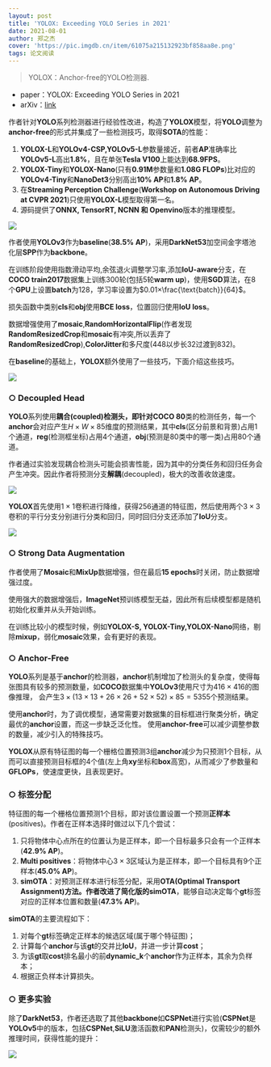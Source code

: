 ```yaml
---
layout: post
title: 'YOLOX: Exceeding YOLO Series in 2021'
date: 2021-08-01
author: 郑之杰
cover: 'https://pic.imgdb.cn/item/61075a215132923bf858aa8e.png'
tags: 论文阅读
---
```


> YOLOX：Anchor-free的YOLO检测器.

- paper：YOLOX: Exceeding YOLO Series in 2021
- arXiv：[link](https://arxiv.org/abs/2107.08430)

作者针对**YOLO**系列检测器进行经验性改进，构造了**YOLOX**模型，将**YOLO**调整为**anchor-free**的形式并集成了一些检测技巧，取得**SOTA**的性能：
1. **YOLOX-L**和**YOLOv4-CSP,YOLOv5-L**参数量接近，前者**AP**准确率比**YOLOv5-L**高出**1.8%**，且在单张**Tesla V100**上能达到**68.9FPS**。
2. **YOLOX-Tiny**和**YOLOX-Nano**(只有**0.91M**参数量和**1.08G FLOPs**)比对应的**YOLOv4-Tiny**和**NanoDet3**分别高出**10% AP**和**1.8% AP**。
3. 在**Streaming Perception Challenge**(**Workshop on Autonomous Driving at CVPR 2021**)只使用**YOLOX-L**模型取得第一名。
4. 源码提供了**ONNX, TensorRT, NCNN 和 Openvino**版本的推理模型。

![](https://pic.imgdb.cn/item/61075bfe5132923bf85e10f2.png)

作者使用**YOLOv3**作为**baseline**(**38.5% AP**)，采用**DarkNet53**加空间金字塔池化层**SPP**作为**backbone**。

在训练阶段使用指数滑动平均,余弦退火调整学习率,添加**IoU-aware**分支，在**COCO train2017**数据集上训练$300$轮(包括$5$轮**warm up**)，使用**SGD**算法，在$8$个**GPU**上设置**batch**为$128$，学习率设置为$0.01×\frac{\text{batch}}{64}$。

损失函数中类别**cls**和**obj**使用**BCE loss**，位置回归使用**IoU loss**。

数据增强使用了**mosaic**,**RandomHorizontalFlip**(作者发现**RandomResizedCrop**和**mosaic**有冲突,所以丢弃了**RandomResizedCrop**),**ColorJitter**和多尺度($448$以步长$32$过渡到$832$)。

在**baseline**的基础上，**YOLOX**额外使用了一些技巧，下面介绍这些技巧。

![](https://pic.imgdb.cn/item/61075fd25132923bf8696b7e.png)

### ○ Decoupled Head
**YOLO**系列使用**耦合(coupled)**检测头，即针对**COCO 80**类的检测任务，每一个**anchor**会对应产生$H×W×85$维度的预测结果，其中**cls**(区分前景和背景)占用$1$个通道，**reg**(检测框坐标)占用$4$个通道，**obj**(预测是$80$类中的哪一类)占用$80$个通道。

作者通过实验发现耦合检测头可能会损害性能，因为其中的分类任务和回归任务会产生冲突。因此作者将预测分支**解耦**(decoupled)，极大的改善收敛速度。

![](https://pic.imgdb.cn/item/610764c85132923bf878714f.png)

**YOLOX**首先使用$1×1$卷积进行降维，获得$256$通道的特征图，然后使用两个$3×3$卷积的平行分支分别进行分类和回归，同时回归分支还添加了**IoU**分支。

![](https://pic.imgdb.cn/item/610765a35132923bf87b9cc1.png)

### ○ Strong Data Augmentation
作者使用了**Mosaic**和**MixUp**数据增强，但在最后**15 epochs**时关闭，防止数据增强过度。

使用强大的数据增强后，**ImageNet**预训练模型无益，因此所有后续模型都是随机初始化权重并从头开始训练。

在训练比较小的模型时候，例如**YOLOX-S, YOLOX-Tiny,YOLOX-Nano**网络，剔除**mixup**，弱化**mosaic**效果，会有更好的表现。

### ○ Anchor-Free
**YOLO**系列是基于**anchor**的检测器，**anchor**机制增加了检测头的复杂度，使得每张图具有较多的预测数量，如**COCO**数据集中**YOLOv3**使用尺寸为$416×416$的图像推理， 会产生$3×(13×13+26×26+52×52)×85=5355$个预测结果。

使用**anchor**时，为了调优模型，通常需要对数据集的目标框进行聚类分析，确定最优的**anchor**设置，而这一步缺乏泛化性。
使用**anchor-free**可以减少调整参数的数量，减少引入的特殊技巧。

**YOLOX**从原有特征图的每一个栅格位置预测$3$组**anchor**减少为只预测$1$个目标，从而可以直接预测目标框的$4$个值(左上角**xy**坐标和**box**高宽)，从而减少了参数量和**GFLOPs**，使速度更快，且表现更好。

### ○ 标签分配

特征图的每一个栅格位置预测$1$个目标，即对该位置设置一个预测**正样本**(positives)。作者在正样本选择时做过以下几个尝试：
1. 只将物体中心点所在的位置认为是正样本，即一个目标最多只会有一个正样本(**42.9% AP**)。
2. **Multi positives**：将物体中心$3×3$区域认为是正样本，即一个目标具有$9$个正样本(**45.0% AP**)。
3. **simOTA**：对预测正样本进行标签分配，采用**OTA(Optimal Transport Assignment)**方法。作者改进了简化版的**simOTA**，能够自动决定每个**gt**标签对应的正样本位置和数量(**47.3% AP**)。

**simOTA**的主要流程如下：
1. 对每个**gt**标签确定正样本的候选区域(属于哪个特征图)；
2. 计算每个**anchor**与该**gt**的交并比**IoU**，并进一步计算**cost**；
3. 为该**gt**取**cost**排名最小的前**dynamic_k**个**anchor**作为正样本，其余为负样本；
4. 根据正负样本计算损失。


### ○ 更多实验
除了**DarkNet53**，作者还选取了其他**backbone**如**CSPNet**进行实验(**CSPNet**是**YOLOv5**中的版本，包括**CSPNet**,**SiLU**激活函数和**PAN**检测头)，仅需较少的额外推理时间，获得性能的提升：

![](https://pic.imgdb.cn/item/61076c1b5132923bf898f3b3.png)